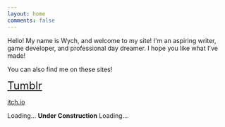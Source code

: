 ```yaml
---
layout: home
comments: false
---
```


Hello! My name is Wych, and welcome to my site! I'm an aspiring writer, game developer, and professional day dreamer. I hope you like what I've made!

You can also find me on these sites!

<i class="fa fa-tumblr fa-lg fa-fw"></i> <font size="+2"><a href="https://wychwitch.tumblr.com">Tumblr</font></a>

<i class="fa fa-gamepad fa-lg fa-fw"></i> [itch.io](wychwitch.itch.io)

<i class="fa fa-cog fa-spin fa-sm fa-fw"></i>
<span class="sr-only">Loading...</span> **Under Construction** <i class="fa fa-cog fa-spin fa-sm fa-fw"></i>
<span class="sr-only">Loading...</span>
